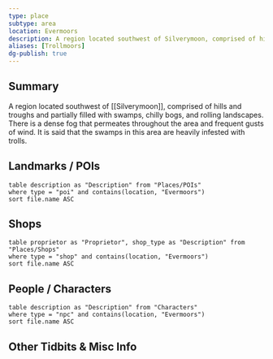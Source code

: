 ```yaml
---
type: place
subtype: area
location: Evermoors
description: A region located southwest of Silverymoon, comprised of hills and troughs and partially filled with swamps, chilly bogs, and rolling landscapes.
aliases: [Trollmoors]
dg-publish: true
---
```

## Summary
A region located southwest of [[Silverymoon]], comprised of hills and troughs and partially filled with swamps, chilly bogs, and rolling landscapes. There is a dense fog that permeates throughout the area and frequent gusts of wind. It is said that the swamps in this area are heavily infested with trolls.
## Landmarks / POIs

```dataview
table description as "Description" from "Places/POIs"
where type = "poi" and contains(location, "Evermoors")
sort file.name ASC
```

## Shops
```dataview
table proprietor as "Proprietor", shop_type as "Description" from "Places/Shops"
where type = "shop" and contains(location, "Evermoors")
sort file.name ASC
```

## People / Characters
```dataview
table description as "Description" from "Characters"
where type = "npc" and contains(location, "Evermoors")
sort file.name ASC
```

## Other Tidbits & Misc Info
